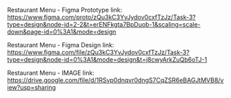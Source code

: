 Restaurant Menu - Figma Prototype link: https://www.figma.com/proto/zQu3kC3YvJydov0cxfTzJz/Task-3?type=design&node-id=2-2&t=erENFkgta7BpDuob-1&scaling=scale-down&page-id=0%3A1&mode=design

Restaurant Menu - Figma Design link: https://www.figma.com/file/zQu3kC3YvJydov0cxfTzJz/Task-3?type=design&node-id=0%3A1&mode=design&t=j8cwyArkZuQb6oTJ-1

Restaurant Menu - IMAGE link: https://drive.google.com/file/d/1RSvp0dnqvr0dngS7CqZSR6eBAGJtMVB8/view?usp=sharing
